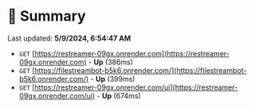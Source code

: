 # 📖 Summary
Last updated: **5/9/2024, 6:54:47 AM**

- `GET` [https://restreamer-09gx.onrender.com](https://restreamer-09gx.onrender.com) - **Up** (386ms)
- `GET` [https://filestreambot-b5k6.onrender.com/](https://filestreambot-b5k6.onrender.com/) - **Up** (399ms)
- `GET` [https://restreamer-09gx.onrender.com/ui](https://restreamer-09gx.onrender.com/ui) - **Up** (674ms)
